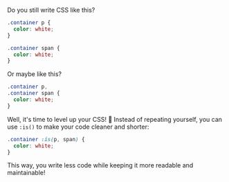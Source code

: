 Do you still write CSS like this?

```css
.container p {
  color: white;
}

.container span {
  color: white;
}
```

Or maybe like this?

```css
.container p,
.container span {
  color: white;
}
```

Well, it's time to level up your CSS! 🚀
Instead of repeating yourself, you can use `:is()` to make your code cleaner and shorter:

```css
.container :is(p, span) {
  color: white;
}
```

This way, you write less code while keeping it more readable and maintainable!
